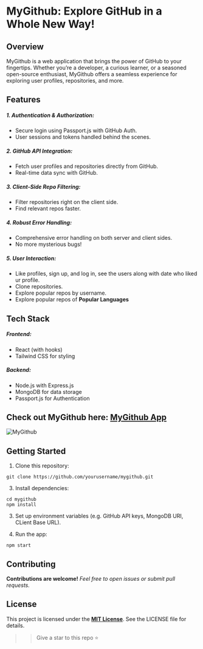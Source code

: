# MyGithub: Explore GitHub in a Whole New Way! 
## Overview 
MyGithub is a web application that brings the power of GitHub to your fingertips. Whether you’re a developer, a curious learner, or a seasoned open-source enthusiast, MyGithub offers a seamless experience for exploring user profiles, repositories, and more.

## Features 
##### 1. Authentication & Authorization:
- Secure login using Passport.js with GitHub Auth.
- User sessions and tokens handled behind the scenes.
##### 2. GitHub API Integration:
- Fetch user profiles and repositories directly from GitHub.
- Real-time data sync with GitHub.
##### 3. Client-Side Repo Filtering:
- Filter repositories right on the client side.
- Find relevant repos faster.
##### 4. Robust Error Handling:
- Comprehensive error handling on both server and client sides.
- No more mysterious bugs!
##### 5. User Interaction:
- Like profiles, sign up, and log in, see the users along with date who liked ur profile.
- Clone repositories.
- Explore popular repos by username.
- Explore popular repos of **Popular Languages**


  
## Tech Stack
##### Frontend:
* React (with hooks)
* Tailwind CSS for styling
##### Backend:
* Node.js with Express.js
* MongoDB for data storage
* Passport.js for Authentication

## Check out MyGithub here: [MyGithub App](https://dub.sh/mygithubapp) 

![MyGithub](https://github.com/SjxSubham/MyGithub/assets/142329838/4e983299-8b63-435c-997a-2ddc2c0dfa7f)


## Getting Started
 1. Clone this repository:
```
git clone https://github.com/yourusername/mygithub.git

```

 3. Install dependencies:
```
cd mygithub
npm install
```
 3. Set up environment variables (e.g. GitHub API keys, MongoDB URI, CLient Base URL).
     
 4. Run the app:
```
npm start

```

## Contributing
**Contributions are welcome!** *Feel free to open issues or submit pull requests.*

## License
This project is licensed under the **[MIT License](MyGithub/LICENSE)**. See the LICENSE file for details.

>> Give a star to this repo ⭐

